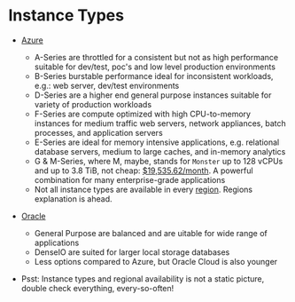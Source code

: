 # Instance Types

* [Azure](https://docs.microsoft.com/en-us/azure/virtual-machines/windows/sizes-general)
  * A-Series are throttled for a consistent but not as high performance suitable for dev/test, poc's and low level production environments
  * B-Series burstable performance ideal for inconsistent workloads, e.g.: web server, dev/test environments
  * D-Series are a higher end general purpose instances suitable for variety of production workloads
  * F-Series are compute optimized with high CPU-to-memory instances for medium traffic web servers, network appliances, batch processes, and application servers
  * E-Series are ideal for memory intensive applications, e.g. relational database servers, medium to large caches, and in-memory analytics
  * G & M-Series, where M, maybe, stands for `Monster` up to 128 vCPUs and up to 3.8 TiB, not cheap: [$19,535.62/month](https://azure.microsoft.com/en-us/pricing/calculator/#virtual-machines1). A powerful combination for many enterprise-grade applications
  * Not all instance types are available in every [region](https://azure.microsoft.com/en-ca/regions/services/). Regions explanation is ahead.
 
* [Oracle](https://cloud.oracle.com/infrastructure/compute/virtual-machine/features)
  * General Purpose are balanced and are uitable for wide range of applications
  * DenseIO are suited for larger local storage databases
  * Less options compared to Azure, but Oracle Cloud is also younger
   
* Psst: Instance types and regional availability is not a static picture, double check everything, every-so-often!  